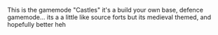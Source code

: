 This is the gamemode "Castles" it's a build your own base, defence gamemode... its a a little like source forts but its medieval themed, and hopefully better heh